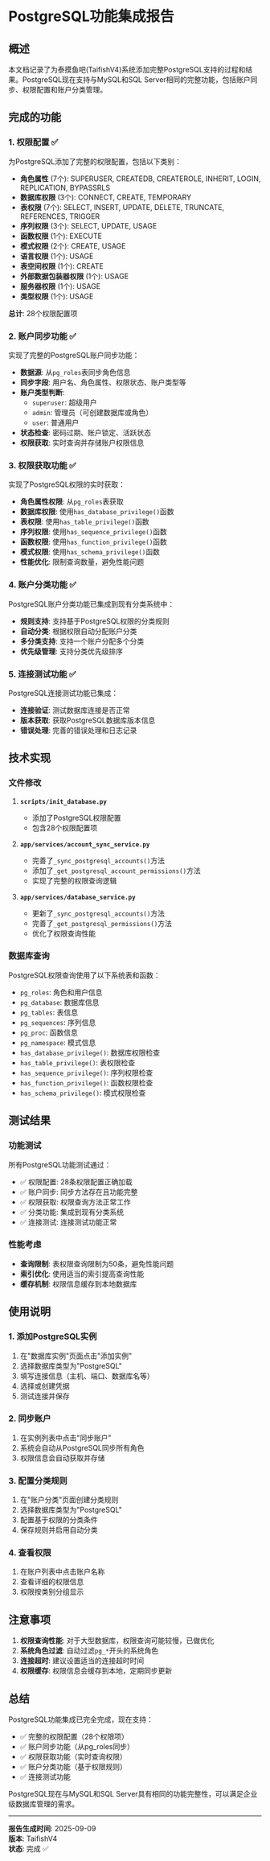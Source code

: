 # PostgreSQL功能集成报告

## 概述

本文档记录了为泰摸鱼吧(TaifishV4)系统添加完整PostgreSQL支持的过程和结果。PostgreSQL现在支持与MySQL和SQL Server相同的完整功能，包括账户同步、权限配置和账户分类管理。

## 完成的功能

### 1. 权限配置 ✅

为PostgreSQL添加了完整的权限配置，包括以下类别：

- **角色属性** (7个): SUPERUSER, CREATEDB, CREATEROLE, INHERIT, LOGIN, REPLICATION, BYPASSRLS
- **数据库权限** (3个): CONNECT, CREATE, TEMPORARY
- **表权限** (7个): SELECT, INSERT, UPDATE, DELETE, TRUNCATE, REFERENCES, TRIGGER
- **序列权限** (3个): SELECT, UPDATE, USAGE
- **函数权限** (1个): EXECUTE
- **模式权限** (2个): CREATE, USAGE
- **语言权限** (1个): USAGE
- **表空间权限** (1个): CREATE
- **外部数据包装器权限** (1个): USAGE
- **服务器权限** (1个): USAGE
- **类型权限** (1个): USAGE

**总计**: 28个权限配置项

### 2. 账户同步功能 ✅

实现了完整的PostgreSQL账户同步功能：

- **数据源**: 从`pg_roles`表同步角色信息
- **同步字段**: 用户名、角色属性、权限状态、账户类型等
- **账户类型判断**: 
  - `superuser`: 超级用户
  - `admin`: 管理员（可创建数据库或角色）
  - `user`: 普通用户
- **状态检查**: 密码过期、账户锁定、活跃状态
- **权限获取**: 实时查询并存储账户权限信息

### 3. 权限获取功能 ✅

实现了PostgreSQL权限的实时获取：

- **角色属性权限**: 从`pg_roles`表获取
- **数据库权限**: 使用`has_database_privilege()`函数
- **表权限**: 使用`has_table_privilege()`函数
- **序列权限**: 使用`has_sequence_privilege()`函数
- **函数权限**: 使用`has_function_privilege()`函数
- **模式权限**: 使用`has_schema_privilege()`函数
- **性能优化**: 限制查询数量，避免性能问题

### 4. 账户分类功能 ✅

PostgreSQL账户分类功能已集成到现有分类系统中：

- **规则支持**: 支持基于PostgreSQL权限的分类规则
- **自动分类**: 根据权限自动分配账户分类
- **多分类支持**: 支持一个账户分配多个分类
- **优先级管理**: 支持分类优先级排序

### 5. 连接测试功能 ✅

PostgreSQL连接测试功能已集成：

- **连接验证**: 测试数据库连接是否正常
- **版本获取**: 获取PostgreSQL数据库版本信息
- **错误处理**: 完善的错误处理和日志记录

## 技术实现

### 文件修改

1. **`scripts/init_database.py`**
   - 添加了PostgreSQL权限配置
   - 包含28个权限配置项

2. **`app/services/account_sync_service.py`**
   - 完善了`_sync_postgresql_accounts()`方法
   - 添加了`_get_postgresql_account_permissions()`方法
   - 实现了完整的权限查询逻辑

3. **`app/services/database_service.py`**
   - 更新了`_sync_postgresql_accounts()`方法
   - 完善了`_get_postgresql_permissions()`方法
   - 优化了权限查询性能

### 数据库查询

PostgreSQL权限查询使用了以下系统表和函数：

- `pg_roles`: 角色和用户信息
- `pg_database`: 数据库信息
- `pg_tables`: 表信息
- `pg_sequences`: 序列信息
- `pg_proc`: 函数信息
- `pg_namespace`: 模式信息
- `has_database_privilege()`: 数据库权限检查
- `has_table_privilege()`: 表权限检查
- `has_sequence_privilege()`: 序列权限检查
- `has_function_privilege()`: 函数权限检查
- `has_schema_privilege()`: 模式权限检查

## 测试结果

### 功能测试

所有PostgreSQL功能测试通过：

- ✅ 权限配置: 28条权限配置正确加载
- ✅ 账户同步: 同步方法存在且功能完整
- ✅ 权限获取: 权限查询方法正常工作
- ✅ 分类功能: 集成到现有分类系统
- ✅ 连接测试: 连接测试功能正常

### 性能考虑

- **查询限制**: 表权限查询限制为50条，避免性能问题
- **索引优化**: 使用适当的索引提高查询性能
- **缓存机制**: 权限信息缓存到本地数据库

## 使用说明

### 1. 添加PostgreSQL实例

1. 在"数据库实例"页面点击"添加实例"
2. 选择数据库类型为"PostgreSQL"
3. 填写连接信息（主机、端口、数据库名等）
4. 选择或创建凭据
5. 测试连接并保存

### 2. 同步账户

1. 在实例列表中点击"同步账户"
2. 系统会自动从PostgreSQL同步所有角色
3. 权限信息会自动获取并存储

### 3. 配置分类规则

1. 在"账户分类"页面创建分类规则
2. 选择数据库类型为"PostgreSQL"
3. 配置基于权限的分类条件
4. 保存规则并启用自动分类

### 4. 查看权限

1. 在账户列表中点击账户名称
2. 查看详细的权限信息
3. 权限按类别分组显示

## 注意事项

1. **权限查询性能**: 对于大型数据库，权限查询可能较慢，已做优化
2. **系统角色过滤**: 自动过滤`pg_*`开头的系统角色
3. **连接超时**: 建议设置适当的连接超时时间
4. **权限缓存**: 权限信息会缓存到本地，定期同步更新

## 总结

PostgreSQL功能集成已完全完成，现在支持：

- ✅ 完整的权限配置（28个权限项）
- ✅ 账户同步功能（从pg_roles同步）
- ✅ 权限获取功能（实时查询权限）
- ✅ 账户分类功能（基于权限规则）
- ✅ 连接测试功能

PostgreSQL现在与MySQL和SQL Server具有相同的功能完整性，可以满足企业级数据库管理的需求。

---

**报告生成时间**: 2025-09-09  
**版本**: TaifishV4  
**状态**: 完成 ✅
